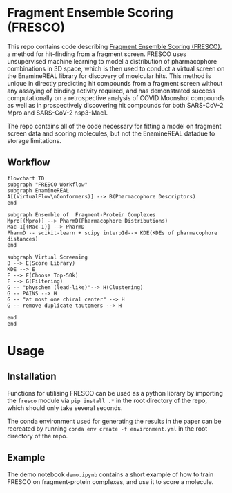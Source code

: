 # Fragment Ensemble Scoring (FRESCO)

This repo contains code describing [Fragment Ensemble Scoring (FRESCO)](https://www.biorxiv.org/content/10.1101/2022.11.21.517375v1), a method for hit-finding from a fragment screen. FRESCO uses unsupervised machine learning to model a distribution of pharmacophore combinations in 3D space, which is then used to conduct a virtual screen on the EnamineREAL library for discovery of moelcular hits. This method is unique in directly predicting hit compounds from a fragment screen without any assaying of binding activity required, and has demonstrated success computationally on a retrospective analysis of COVID Moonshot compounds as well as in prospectively discovering hit compounds for both SARS-CoV-2 Mpro and SARS-CoV-2 nsp3-Mac1.

The repo contains all of the code necessary for fitting a model on fragment screen data and scoring molecules, but not the EnamineREAL datadue to storage limitations.

## Workflow

```mermaid
flowchart TD
subgraph "FRESCO Workflow"
subgraph EnamineREAL
A[(VirtualFlow\nConformers)] --> B(Pharmacophore Descriptors)
end

subgraph Ensemble of  Fragment-Protein Complexes
Mpro[(Mpro)] --> PharmD(Pharmacophore Distributions)
Mac-1[(Mac-1)] --> PharmD
PharmD -- scikit-learn + scipy interp1d--> KDE(KDEs of pharmacophore distances)
end

subgraph Virtual Screening
B --> E(Score Library)
KDE --> E
E --> F(Choose Top-50k)
F --> G(Filtering)
G -- "physchem (lead-like)"--> H(Clustering)
G -- PAINS --> H
G -- "at most one chiral center" --> H
G -- remove duplicate tautomers --> H

end
end
```

# Usage

## Installation

Functions for utilising FRESCO can be used as a python library by importing the `fresco` module via `pip install .*` in the root directory of the repo, which should only take several seconds.

The conda environment used for generating the results in the paper can be recreated by running `conda env create -f environment.yml` in the root directory of the repo.

## Example

The demo notebook `demo.ipynb` contains a short example of how to train FRESCO on fragment-protein complexes, and use it to score a molecule.
